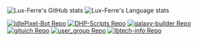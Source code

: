 ![Lux-Ferre's GitHub stats](https://github-readme-stats-luxferre.vercel.app/api?username=Lux-Ferre&hide=stars&show_icons=true&theme=radical&rank_icon=github&include_all_commits=true&custom_title=Lux-Ferres%20GitHub%20Stats)
![Lux-Ferre's Language stats](https://github-readme-stats-luxferre.vercel.app/api/top-langs?username=Lux-Ferre&show_icons=true&theme=radical&layout=compact)

<!--
api/pin?username=anuraghazra&repo=github-readme-stats

IdlePixel-Bot
DHP-Scripts
galaxy-builder
gituich
user_group
lbtech-info
-->

[![IdlePixel-Bot Repo](https://github-readme-stats-luxferre.vercel.app/api/pin?username=Lux-Ferre&repo=IdlePixel-Bot&theme=radical)](https://github.com/Lux-Ferre/IdlePixel-Bot)
[![DHP-Scripts Repo](https://github-readme-stats-luxferre.vercel.app/api/pin?username=Lux-Ferre&repo=DHP-Scripts&theme=radical)](https://github.com/Lux-Ferre/DHP-Scripts)
[![galaxy-builder Repo](https://github-readme-stats-luxferre.vercel.app/api/pin?username=Lux-Ferre&repo=galaxy-builder&theme=radical)](https://github.com/Lux-Ferre/galaxy-builder)
[![gituich Repo](https://github-readme-stats-luxferre.vercel.app/api/pin?username=Lux-Ferre&repo=gituich&theme=radical)](https://github.com/Lux-Ferre/gituich)
[![user_group Repo](https://github-readme-stats-luxferre.vercel.app/api/pin?username=Lux-Ferre&repo=user_group&theme=radical)](https://github.com/Lux-Ferre/user_group)
[![lbtech-info Repo](https://github-readme-stats-luxferre.vercel.app/api/pin?username=Lux-Ferre&repo=lbtech-info&theme=radical)](https://github.com/Lux-Ferre/lbtech-info)

<!--
**Lux-Ferre/Lux-Ferre** is a ✨ _special_ ✨ repository because its `README.md` (this file) appears on your GitHub profile.

Here are some ideas to get you started:

- 🔭 I’m currently working on ...
- 🌱 I’m currently learning ...
- 👯 I’m looking to collaborate on ...
- 🤔 I’m looking for help with ...
- 💬 Ask me about ...
- 📫 How to reach me: ...
- 😄 Pronouns: ...
- ⚡ Fun fact: ...
-->
